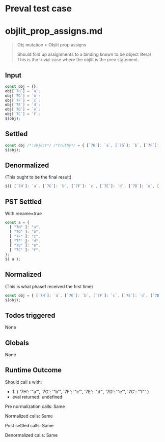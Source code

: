 # Preval test case

# objlit_prop_assigns.md

> Obj mutation > Objlit prop assigns
>
> Should fold up assignments to a binding known to be object literal
> This is the trivial case where the objlit is the prev statement.

## Input

`````js filename=intro
const obj = {};
obj[`7H`] = `a`;
obj[`7G`] = `b`;
obj[`7F`] = `c`;
obj[`7E`] = `d`;
obj[`7D`] = `e`;
obj[`7C`] = `f`;
$(obj);
`````


## Settled


`````js filename=intro
const obj /*:object*/ /*truthy*/ = { [`7H`]: `a`, [`7G`]: `b`, [`7F`]: `c`, [`7E`]: `d`, [`7D`]: `e`, [`7C`]: `f` };
$(obj);
`````


## Denormalized
(This ought to be the final result)

`````js filename=intro
$({ [`7H`]: `a`, [`7G`]: `b`, [`7F`]: `c`, [`7E`]: `d`, [`7D`]: `e`, [`7C`]: `f` });
`````


## PST Settled
With rename=true

`````js filename=intro
const a = {
  [ "7H" ]: "a",
  [ "7G" ]: "b",
  [ "7F" ]: "c",
  [ "7E" ]: "d",
  [ "7D" ]: "e",
  [ "7C" ]: "f",
};
$( a );
`````


## Normalized
(This is what phase1 received the first time)

`````js filename=intro
const obj = { [`7H`]: `a`, [`7G`]: `b`, [`7F`]: `c`, [`7E`]: `d`, [`7D`]: `e`, [`7C`]: `f` };
$(obj);
`````


## Todos triggered


None


## Globals


None


## Runtime Outcome


Should call `$` with:
 - 1: { '7H': '"a"', '7G': '"b"', '7F': '"c"', '7E': '"d"', '7D': '"e"', '7C': '"f"' }
 - eval returned: undefined

Pre normalization calls: Same

Normalized calls: Same

Post settled calls: Same

Denormalized calls: Same
